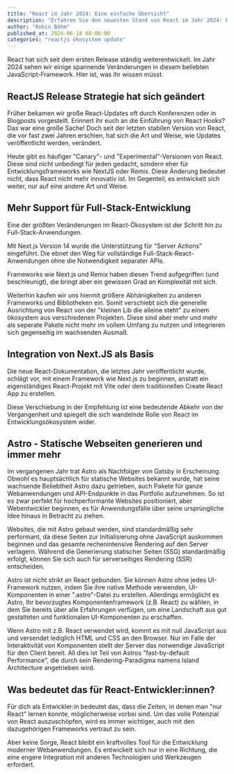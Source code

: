 ```yaml
---
title: "React im Jahr 2024: Eine einfache Übersicht"
description: "Erfahren Sie den neuesten Stand von React im Jahr 2024: Entwicklungen, Trends und die Zukunft der beliebtesten JavaScript-Bibliothek für Frontend-Entwicklung."
author: "Robin Böhm"
published_at: 2024-06-18 08:00:00
categories: "reactjs ökosystem update"
---
```

React hat sich seit dem ersten Release ständig weiterentwickelt.
Im Jahr 2024 sehen wir einige spannende Veränderungen in diesem beliebten JavaScript-Framework.
Hier ist, was ihr wissen müsst.

##  ReactJS Release Strategie hat sich geändert

Früher bekamen wir große React-Updates oft durch Konferenzen oder in Blogposts vorgestellt. Erinnert ihr euch an die Einführung von React Hooks? Das war eine große Sache! Doch seit der letzten stabilen Version von React, die vor fast zwei Jahren erschien, hat sich die Art und Weise, wie Updates veröffentlicht werden, verändert.

Heute gibt es häufiger "Canary"- und "Experimental"-Versionen von React. Diese sind nicht unbedingt für jeden gedacht, sondern eher für Entwicklungsframeworks wie NextJS oder Remix. Diese Änderung bedeutet nicht, dass React nicht mehr innovativ ist. Im Gegenteil, es entwickelt sich weiter, nur auf eine andere Art und Weise.
## Mehr Support für Full-Stack-Entwicklung

Eine der größten Veränderungen im React-Ökosystem ist der Schritt hin zu Full-Stack-Anwendungen.

Mit Next.js Version 14 wurde die  Unterstützung für "Server Actions" eingeführt.
Die ebnet den Weg für vollständige Full-Stack-React-Anwendungen ohne die Notwendigkeit separater APIs.

Frameworks wie Next.js und Remix haben diesen Trend aufgegriffen (und beschleunigt), die bringt aber ein gewissen Grad an Komplexität mit sich.

Weiterhin kaufen wir uns hiermit größere Abhänigkeiten zu anderen Frameworks und Bibliotheken ein. Somit verschiebt sich die generelle Ausrichtung von React von der "kleinen Lib die alleine steht" zu einem ökosystem aus verschiedenen Projekten. Diese sind aber mehr und mehr als seperate Pakete nicht mehr im vollem Umfang zu nutzen und integrieren sich gegenseitig im wachsenden Ausmaß.

## Integration von Next.JS als Basis

Die neue React-Dokumentation, die letztes Jahr veröffentlicht wurde, schlägt vor, mit einem Framework wie Next.js zu beginnen, anstatt ein eigenständiges React-Projekt mit Vite oder dem traditionellen Create React App zu erstellen.

Diese Verschiebung in der Empfehlung ist eine bedeutende Abkehr von der Vergangenheit und spiegelt die sich wandelnde Rolle von React im Entwicklungsökosystem wider.

## Astro - Statische Webseiten generieren und immer mehr

Im vergangenen Jahr trat Astro als Nachfolger von Gatsby in Erscheinung. Obwohl es hauptsächlich für statische Websites bekannt wurde, hat seine wachsende Beliebtheit Astro dazu getrieben, auch Pakete für ganze Webanwendungen und API-Endpunkte in das Portfolio aufzunehmen. So ist es zwar perfekt für hochperformante Websites positioniert, aber Webentwickler beginnen, es für Anwendungsfälle über seine ursprüngliche Idee hinaus in Betracht zu ziehen.

Websites, die mit Astro gebaut werden, sind standardmäßig sehr performant, da diese Seiten zur Initialisierung ohne JavaScript auskommen beginnen und das gesamte rechenintensive Rendering auf den Server verlagern. Während die Generierung statischer Seiten (SSG) standardmäßig erfolgt, können Sie sich auch für serverseitiges Rendering (SSR) entscheiden.

Astro ist nicht strikt an React gebunden. Sie können Astro ohne jedes UI-Framework nutzen, indem Sie ihre native Methode verwenden, UI-Komponenten in einer ".astro"-Datei zu erstellen. Allerdings ermöglicht es Astro, Ihr bevorzugtes Komponentenframework (z.B. React) zu wählen, in dem Sie bereits über alle Erfahrungen verfügen, um eine Landschaft aus gut gestalteten und funktionalen UI-Komponenten zu erschaffen.

Wenn Astro mit z.B. React verwendet wird, kommt es mit null JavaScript aus und versendet lediglich HTML und CSS an den Browser. Nur im Falle der Interaktivität von Komponenten stellt der Server das notwendige JavaScript für den Client bereit. All dies ist Teil von Astros "fast-by-default Performance", die durch sein Rendering-Paradigma namens Island Architecture angetrieben wird.


## Was bedeutet das für React-Entwickler:innen?
Für dich als Entwickler:in bedeutet das, dass die Zeiten, in denen man "nur React" lernen konnte, möglicherweise vorbei sind. Um das volle Potenzial von React auszuschöpfen, wird es immer wichtiger, auch mit den dazugehörigen Frameworks vertraut zu sein.

Aber keine Sorge, React bleibt ein kraftvolles Tool für die Entwicklung moderner Webanwendungen. Es entwickelt sich nur in eine Richtung, die eine engere Integration mit anderen Technologien und Werkzeugen erfordert.